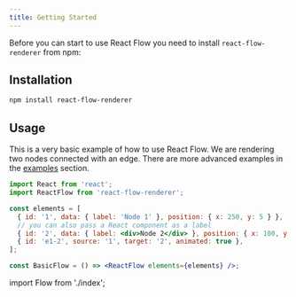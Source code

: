```yaml
---
title: Getting Started
---
```


Before you can start to use React Flow you need to install `react-flow-renderer` from npm:

## Installation

```bash
npm install react-flow-renderer
```

## Usage

This is a very basic example of how to use React Flow. We are rendering two nodes connected with an edge. There are more advanced examples in the [examples](/examples) section.

```jsx
import React from 'react';
import ReactFlow from 'react-flow-renderer';

const elements = [
  { id: '1', data: { label: 'Node 1' }, position: { x: 250, y: 5 } },
  // you can also pass a React component as a label
  { id: '2', data: { label: <div>Node 2</div> }, position: { x: 100, y: 100 } },
  { id: 'e1-2', source: '1', target: '2', animated: true },
];

const BasicFlow = () => <ReactFlow elements={elements} />;
```

import Flow from './index';

<Flow />
